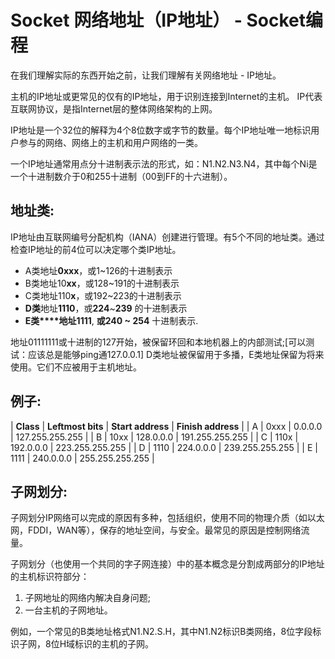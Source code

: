 # Socket 网络地址（IP地址） - Socket编程



在我们理解实际的东西开始之前，让我们理解有关网络地址 - IP地址。

主机的IP地址或更常见的仅有的IP地址，用于识别连接到Internet的主机。 IP代表互联网协议，是指Internet层的整体网络架构的上网。

IP地址是一个32位的解释为4个8位数字或字节的数量。每个IP地址唯一地标识用户参与的网络、网络上的主机和用户网络的一类。

一个IP地址通常用点分十进制表示法的形式，如：N1.N2.N3.N4，其中每个Ni是一个十进制数介于0和255十进制（00到FF的十六进制）。

## 地址类:

IP地址由互联网编号分配机构（IANA）创建进行管理。有5个不同的地址类。通过检查IP地址的前4位可以决定哪个类IP地址。

*   A类地址**0xxx**，或1~126的十进制表示
*   B类地址10**xx**，或128~191的十进制表示
*   C类地址110**x**，或192~223的十进制表示
*   **D类**地址**1110**，或**224**~**239** 的十进制表示
*   **E类****地址1111**, **或240 ~ 254** 十进制表示.

地址01111111或十进制的127开始，被保留环回和本地机器上的内部测试;[可以测试：应该总是能够ping通127.0.0.1] D类地址被保留用于多播，E类地址保留为将来使用。它们不应被用于主机地址。

## 例子:

| **Class** | **Leftmost bits** | **Start address** | **Finish address** |
| A | 0xxx | 0.0.0.0 | 127.255.255.255 |
| B | 10xx | 128.0.0.0 | 191.255.255.255 |
| C | 110x | 192.0.0.0 | 223.255.255.255 |
| D | 1110 | 224.0.0.0 | 239.255.255.255 |
| E | 1111 | 240.0.0.0 | 255.255.255.255 |

## 子网划分:

子网划分IP网络可以完成的原因有多种，包括组织，使用不同的物理介质（如以太网，FDDI，WAN等），保存的地址空间，与安全。最常见的原因是控制网络流量。

子网划分（也使用一个共同的字子网连接）中的基本概念是分割成两部分的IP地址的主机标识符部分：

1.  子网地址的网络内解决自身问题;
2.  一台主机的子网地址。

例如，一个常见的B类地址格式N1.N2.S.H，其中N1.N2标识B类网络，8位字段标识子网，8位H域标识的主机的子网。

 